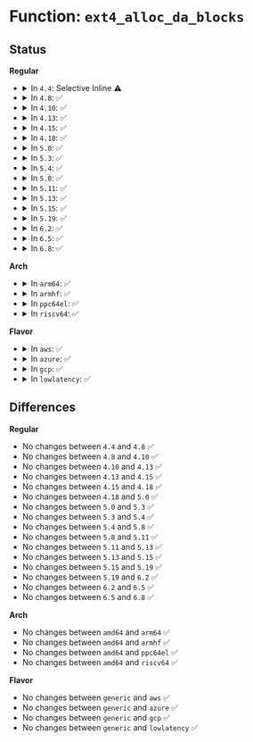 # Function: <code>ext4_alloc_da_blocks</code>

## Status
<b>Regular</b>
<ul>
<li>
<details>
<summary>In <code>4.4</code>: Selective Inline ⚠️</summary>

```c
int ext4_alloc_da_blocks(struct inode *inode);
```

**Collision:** Unique Global

**Inline:** Selective

**Transformation:** False

**Instances:**

```
In fs/ext4/inode.c (ffffffff812998f0)
Location: fs/ext4/inode.c:2881
Inline: True
Direct callers:
  - fs/ext4/file.c:ext4_release_file
  - fs/ext4/inode.c:ext4_change_inode_journal_flag
  - fs/ext4/ioctl.c:ext4_ioctl
  - fs/ext4/namei.c:ext4_rename
  - fs/ext4/migrate.c:ext4_ind_migrate
```
**Symbols:**

```
ffffffff812998f0-ffffffff81299961: ext4_alloc_da_blocks (STB_GLOBAL)
```
</details>
</li>
<li>
<details>
<summary>In <code>4.8</code>: ✅</summary>

```c
int ext4_alloc_da_blocks(struct inode *inode);
```

**Collision:** Unique Global

**Inline:** No

**Transformation:** False

**Instances:**

```
In fs/ext4/inode.c (ffffffff812c7010)
Location: fs/ext4/inode.c:3070
Inline: False
Direct callers:
  - fs/ext4/file.c:ext4_release_file
  - fs/ext4/ioctl.c:ext4_ioctl
  - fs/ext4/namei.c:ext4_rename
  - fs/ext4/migrate.c:ext4_ind_migrate
```
**Symbols:**

```
ffffffff812c7010-ffffffff812c707a: ext4_alloc_da_blocks (STB_GLOBAL)
```
</details>
</li>
<li>
<details>
<summary>In <code>4.10</code>: ✅</summary>

```c
int ext4_alloc_da_blocks(struct inode *inode);
```

**Collision:** Unique Global

**Inline:** No

**Transformation:** False

**Instances:**

```
In fs/ext4/inode.c (ffffffff812dcb00)
Location: fs/ext4/inode.c:3097
Inline: False
Direct callers:
  - fs/ext4/file.c:ext4_release_file
  - fs/ext4/ioctl.c:ext4_ioctl
  - fs/ext4/namei.c:ext4_rename
  - fs/ext4/migrate.c:ext4_ind_migrate
```
**Symbols:**

```
ffffffff812dcb00-ffffffff812dcb6a: ext4_alloc_da_blocks (STB_GLOBAL)
```
</details>
</li>
<li>
<details>
<summary>In <code>4.13</code>: ✅</summary>

```c
int ext4_alloc_da_blocks(struct inode *inode);
```

**Collision:** Unique Global

**Inline:** No

**Transformation:** False

**Instances:**

```
In fs/ext4/inode.c (ffffffff81301380)
Location: fs/ext4/inode.c:3213
Inline: False
Direct callers:
  - fs/ext4/file.c:ext4_release_file
  - fs/ext4/ioctl.c:ext4_ioctl
  - fs/ext4/migrate.c:ext4_ind_migrate
  - fs/ext4/namei.c:ext4_rename
```
**Symbols:**

```
ffffffff81301380-ffffffff813013ea: ext4_alloc_da_blocks (STB_GLOBAL)
```
</details>
</li>
<li>
<details>
<summary>In <code>4.15</code>: ✅</summary>

```c
int ext4_alloc_da_blocks(struct inode *inode);
```

**Collision:** Unique Global

**Inline:** No

**Transformation:** False

**Instances:**

```
In fs/ext4/inode.c (ffffffff81325d30)
Location: fs/ext4/inode.c:3206
Inline: False
Direct callers:
  - fs/ext4/file.c:ext4_release_file
  - fs/ext4/ioctl.c:ext4_ioctl
  - fs/ext4/migrate.c:ext4_ind_migrate
  - fs/ext4/namei.c:ext4_rename
```
**Symbols:**

```
ffffffff81325d30-ffffffff81325d9d: ext4_alloc_da_blocks (STB_GLOBAL)
```
</details>
</li>
<li>
<details>
<summary>In <code>4.18</code>: ✅</summary>

```c
int ext4_alloc_da_blocks(struct inode *inode);
```

**Collision:** Unique Global

**Inline:** No

**Transformation:** False

**Instances:**

```
In fs/ext4/inode.c (ffffffff81353fd0)
Location: fs/ext4/inode.c:3207
Inline: False
Direct callers:
  - fs/ext4/file.c:ext4_release_file
  - fs/ext4/ioctl.c:ext4_ioctl
  - fs/ext4/migrate.c:ext4_ind_migrate
  - fs/ext4/namei.c:ext4_rename
```
**Symbols:**

```
ffffffff81353fd0-ffffffff8135403d: ext4_alloc_da_blocks (STB_GLOBAL)
```
</details>
</li>
<li>
<details>
<summary>In <code>5.0</code>: ✅</summary>

```c
int ext4_alloc_da_blocks(struct inode *inode);
```

**Collision:** Unique Global

**Inline:** No

**Transformation:** False

**Instances:**

```
In fs/ext4/inode.c (ffffffff8136c240)
Location: fs/ext4/inode.c:3238
Inline: False
Direct callers:
  - fs/ext4/file.c:ext4_release_file
  - fs/ext4/ioctl.c:ext4_ioctl
  - fs/ext4/migrate.c:ext4_ind_migrate
  - fs/ext4/namei.c:ext4_rename
```
**Symbols:**

```
ffffffff8136c240-ffffffff8136c2ad: ext4_alloc_da_blocks (STB_GLOBAL)
```
</details>
</li>
<li>
<details>
<summary>In <code>5.3</code>: ✅</summary>

```c
int ext4_alloc_da_blocks(struct inode *inode);
```

**Collision:** Unique Global

**Inline:** No

**Transformation:** False

**Instances:**

```
In fs/ext4/inode.c (ffffffff81395810)
Location: fs/ext4/inode.c:3251
Inline: False
Direct callers:
  - fs/ext4/ioctl.c:ext4_ioctl
  - fs/ext4/migrate.c:ext4_ind_migrate
  - fs/ext4/namei.c:ext4_rename
```
**Symbols:**

```
ffffffff81395810-ffffffff8139587d: ext4_alloc_da_blocks (STB_GLOBAL)
```
</details>
</li>
<li>
<details>
<summary>In <code>5.4</code>: ✅</summary>

```c
int ext4_alloc_da_blocks(struct inode *inode);
```

**Collision:** Unique Global

**Inline:** No

**Transformation:** False

**Instances:**

```
In fs/ext4/inode.c (ffffffff813ae1e0)
Location: fs/ext4/inode.c:3214
Inline: False
Direct callers:
  - fs/ext4/ioctl.c:ext4_ioctl
  - fs/ext4/migrate.c:ext4_ind_migrate
  - fs/ext4/namei.c:ext4_rename
```
**Symbols:**

```
ffffffff813ae1e0-ffffffff813ae24d: ext4_alloc_da_blocks (STB_GLOBAL)
```
</details>
</li>
<li>
<details>
<summary>In <code>5.8</code>: ✅</summary>

```c
int ext4_alloc_da_blocks(struct inode *inode);
```

**Collision:** Unique Global

**Inline:** No

**Transformation:** False

**Instances:**

```
In fs/ext4/inode.c (ffffffff813fa1b0)
Location: fs/ext4/inode.c:3107
Inline: False
Direct callers:
  - fs/ext4/file.c:ext4_release_file
  - fs/ext4/ioctl.c:ext4_ioctl
  - fs/ext4/migrate.c:ext4_ind_migrate
  - fs/ext4/namei.c:ext4_rename
```
**Symbols:**

```
ffffffff813fa1b0-ffffffff813fa21d: ext4_alloc_da_blocks (STB_GLOBAL)
```
</details>
</li>
<li>
<details>
<summary>In <code>5.11</code>: ✅</summary>

```c
int ext4_alloc_da_blocks(struct inode *inode);
```

**Collision:** Unique Global

**Inline:** No

**Transformation:** False

**Instances:**

```
In fs/ext4/inode.c (ffffffff8140c790)
Location: fs/ext4/inode.c:3127
Inline: False
Direct callers:
  - fs/ext4/file.c:ext4_release_file
  - fs/ext4/ioctl.c:__ext4_ioctl
  - fs/ext4/migrate.c:ext4_ind_migrate
  - fs/ext4/namei.c:ext4_rename
```
**Symbols:**

```
ffffffff8140c790-ffffffff8140c7ea: ext4_alloc_da_blocks (STB_GLOBAL)
```
</details>
</li>
<li>
<details>
<summary>In <code>5.13</code>: ✅</summary>

```c
int ext4_alloc_da_blocks(struct inode *inode);
```

**Collision:** Unique Global

**Inline:** No

**Transformation:** False

**Instances:**

```
In fs/ext4/inode.c (ffffffff81412910)
Location: fs/ext4/inode.c:3126
Inline: False
Direct callers:
  - fs/ext4/file.c:ext4_release_file
  - fs/ext4/ioctl.c:__ext4_ioctl
  - fs/ext4/migrate.c:ext4_ind_migrate
  - fs/ext4/namei.c:ext4_rename
```
**Symbols:**

```
ffffffff81412910-ffffffff8141296a: ext4_alloc_da_blocks (STB_GLOBAL)
```
</details>
</li>
<li>
<details>
<summary>In <code>5.15</code>: ✅</summary>

```c
int ext4_alloc_da_blocks(struct inode *inode);
```

**Collision:** Unique Global

**Inline:** No

**Transformation:** False

**Instances:**

```
In fs/ext4/inode.c (ffffffff81465c00)
Location: fs/ext4/inode.c:3049
Inline: False
Direct callers:
  - fs/ext4/file.c:ext4_release_file
  - fs/ext4/ioctl.c:__ext4_ioctl
  - fs/ext4/migrate.c:ext4_ind_migrate
  - fs/ext4/namei.c:ext4_rename
```
**Symbols:**

```
ffffffff81465c00-ffffffff81465c57: ext4_alloc_da_blocks (STB_GLOBAL)
```
</details>
</li>
<li>
<details>
<summary>In <code>5.19</code>: ✅</summary>

```c
int ext4_alloc_da_blocks(struct inode *inode);
```

**Collision:** Unique Global

**Inline:** No

**Transformation:** False

**Instances:**

```
In fs/ext4/inode.c (ffffffff814e55b0)
Location: fs/ext4/inode.c:3093
Inline: False
Direct callers:
  - fs/ext4/file.c:ext4_release_file
  - fs/ext4/ioctl.c:__ext4_ioctl
  - fs/ext4/migrate.c:ext4_ind_migrate
  - fs/ext4/namei.c:ext4_rename
```
**Symbols:**

```
ffffffff814e55b0-ffffffff814e5626: ext4_alloc_da_blocks (STB_GLOBAL)
```
</details>
</li>
<li>
<details>
<summary>In <code>6.2</code>: ✅</summary>

```c
int ext4_alloc_da_blocks(struct inode *inode);
```

**Collision:** Unique Global

**Inline:** No

**Transformation:** False

**Instances:**

```
In fs/ext4/inode.c (ffffffff8157ec90)
Location: fs/ext4/inode.c:3181
Inline: False
Direct callers:
  - fs/ext4/file.c:ext4_release_file
  - fs/ext4/ioctl.c:__ext4_ioctl
  - fs/ext4/migrate.c:ext4_ind_migrate
  - fs/ext4/namei.c:ext4_rename
```
**Symbols:**

```
ffffffff8157ec90-ffffffff8157ed06: ext4_alloc_da_blocks (STB_GLOBAL)
```
</details>
</li>
<li>
<details>
<summary>In <code>6.5</code>: ✅</summary>

```c
int ext4_alloc_da_blocks(struct inode *inode);
```

**Collision:** Unique Global

**Inline:** No

**Transformation:** False

**Instances:**

```
In fs/ext4/inode.c (ffffffff815b6150)
Location: fs/ext4/inode.c:2995
Inline: False
Direct callers:
  - fs/ext4/file.c:ext4_release_file
  - fs/ext4/ioctl.c:__ext4_ioctl
  - fs/ext4/migrate.c:ext4_ind_migrate
  - fs/ext4/namei.c:ext4_rename
```
**Symbols:**

```
ffffffff815b6150-ffffffff815b61c6: ext4_alloc_da_blocks (STB_GLOBAL)
```
</details>
</li>
<li>
<details>
<summary>In <code>6.8</code>: ✅</summary>

```c
int ext4_alloc_da_blocks(struct inode *inode);
```

**Collision:** Unique Global

**Inline:** No

**Transformation:** False

**Instances:**

```
In fs/ext4/inode.c (ffffffff815eeef0)
Location: fs/ext4/inode.c:3034
Inline: False
Direct callers:
  - fs/ext4/file.c:ext4_release_file
  - fs/ext4/ioctl.c:__ext4_ioctl
  - fs/ext4/migrate.c:ext4_ind_migrate
  - fs/ext4/namei.c:ext4_rename
```
**Symbols:**

```
ffffffff815eeef0-ffffffff815eef66: ext4_alloc_da_blocks (STB_GLOBAL)
```
</details>
</li>
</ul>
<b>Arch</b>
<ul>
<li>
<details>
<summary>In <code>arm64</code>: ✅</summary>

```c
int ext4_alloc_da_blocks(struct inode *inode);
```

**Collision:** Unique Global

**Inline:** No

**Transformation:** False

**Instances:**

```
In fs/ext4/inode.c (ffff800010482c48)
Location: fs/ext4/inode.c:3214
Inline: False
Direct callers:
  - fs/ext4/ioctl.c:ext4_ioctl
  - fs/ext4/migrate.c:ext4_ind_migrate
  - fs/ext4/namei.c:ext4_rename
```
**Symbols:**

```
ffff800010482c48-ffff800010482ce8: ext4_alloc_da_blocks (STB_GLOBAL)
```
</details>
</li>
<li>
<details>
<summary>In <code>armhf</code>: ✅</summary>

```c
int ext4_alloc_da_blocks(struct inode *inode);
```

**Collision:** Unique Global

**Inline:** No

**Transformation:** False

**Instances:**

```
In fs/ext4/inode.c (c06440d4)
Location: fs/ext4/inode.c:3214
Inline: False
Direct callers:
  - fs/ext4/ioctl.c:ext4_ioctl
  - fs/ext4/migrate.c:ext4_ind_migrate
  - fs/ext4/namei.c:ext4_rename
```
**Symbols:**

```
c06440d4-c0644180: ext4_alloc_da_blocks (STB_GLOBAL)
```
</details>
</li>
<li>
<details>
<summary>In <code>ppc64el</code>: ✅</summary>

```c
int ext4_alloc_da_blocks(struct inode *inode);
```

**Collision:** Unique Global

**Inline:** No

**Transformation:** False

**Instances:**

```
In fs/ext4/inode.c (c0000000005a7910)
Location: fs/ext4/inode.c:3214
Inline: False
Direct callers:
  - fs/ext4/file.c:ext4_release_file
  - fs/ext4/ioctl.c:ext4_ioctl
  - fs/ext4/migrate.c:ext4_ind_migrate
  - fs/ext4/namei.c:ext4_rename
```
**Symbols:**

```
c0000000005a7910-c0000000005a79f4: ext4_alloc_da_blocks (STB_GLOBAL)
```
</details>
</li>
<li>
<details>
<summary>In <code>riscv64</code>: ✅</summary>

```c
int ext4_alloc_da_blocks(struct inode *inode);
```

**Collision:** Unique Global

**Inline:** No

**Transformation:** False

**Instances:**

```
In fs/ext4/inode.c (ffffffe00030b43c)
Location: fs/ext4/inode.c:3214
Inline: False
Direct callers:
  - fs/ext4/ioctl.c:ext4_ioctl
  - fs/ext4/migrate.c:ext4_ind_migrate
  - fs/ext4/namei.c:ext4_rename
```
**Symbols:**

```
ffffffe00030b43c-ffffffe00030b4c8: ext4_alloc_da_blocks (STB_GLOBAL)
```
</details>
</li>
</ul>
<b>Flavor</b>
<ul>
<li>
<details>
<summary>In <code>aws</code>: ✅</summary>

```c
int ext4_alloc_da_blocks(struct inode *inode);
```

**Collision:** Unique Global

**Inline:** No

**Transformation:** False

**Instances:**

```
In fs/ext4/inode.c (ffffffff813a67c0)
Location: fs/ext4/inode.c:3214
Inline: False
Direct callers:
  - fs/ext4/ioctl.c:ext4_ioctl
  - fs/ext4/migrate.c:ext4_ind_migrate
  - fs/ext4/namei.c:ext4_rename
```
**Symbols:**

```
ffffffff813a67c0-ffffffff813a682d: ext4_alloc_da_blocks (STB_GLOBAL)
```
</details>
</li>
<li>
<details>
<summary>In <code>azure</code>: ✅</summary>

```c
int ext4_alloc_da_blocks(struct inode *inode);
```

**Collision:** Unique Global

**Inline:** No

**Transformation:** False

**Instances:**

```
In fs/ext4/inode.c (ffffffff81397250)
Location: fs/ext4/inode.c:3214
Inline: False
Direct callers:
  - fs/ext4/ioctl.c:ext4_ioctl
  - fs/ext4/migrate.c:ext4_ind_migrate
  - fs/ext4/namei.c:ext4_rename
```
**Symbols:**

```
ffffffff81397250-ffffffff813972bd: ext4_alloc_da_blocks (STB_GLOBAL)
```
</details>
</li>
<li>
<details>
<summary>In <code>gcp</code>: ✅</summary>

```c
int ext4_alloc_da_blocks(struct inode *inode);
```

**Collision:** Unique Global

**Inline:** No

**Transformation:** False

**Instances:**

```
In fs/ext4/inode.c (ffffffff813a4020)
Location: fs/ext4/inode.c:3214
Inline: False
Direct callers:
  - fs/ext4/ioctl.c:ext4_ioctl
  - fs/ext4/migrate.c:ext4_ind_migrate
  - fs/ext4/namei.c:ext4_rename
```
**Symbols:**

```
ffffffff813a4020-ffffffff813a408d: ext4_alloc_da_blocks (STB_GLOBAL)
```
</details>
</li>
<li>
<details>
<summary>In <code>lowlatency</code>: ✅</summary>

```c
int ext4_alloc_da_blocks(struct inode *inode);
```

**Collision:** Unique Global

**Inline:** No

**Transformation:** False

**Instances:**

```
In fs/ext4/inode.c (ffffffff813b8700)
Location: fs/ext4/inode.c:3214
Inline: False
Direct callers:
  - fs/ext4/ioctl.c:ext4_ioctl
  - fs/ext4/migrate.c:ext4_ind_migrate
  - fs/ext4/namei.c:ext4_rename
```
**Symbols:**

```
ffffffff813b8700-ffffffff813b8782: ext4_alloc_da_blocks (STB_GLOBAL)
```
</details>
</li>
</ul>

## Differences
<b>Regular</b>
<ul>
<li>
No changes between <code>4.4</code> and <code>4.8</code> ✅
</li>
<li>
No changes between <code>4.8</code> and <code>4.10</code> ✅
</li>
<li>
No changes between <code>4.10</code> and <code>4.13</code> ✅
</li>
<li>
No changes between <code>4.13</code> and <code>4.15</code> ✅
</li>
<li>
No changes between <code>4.15</code> and <code>4.18</code> ✅
</li>
<li>
No changes between <code>4.18</code> and <code>5.0</code> ✅
</li>
<li>
No changes between <code>5.0</code> and <code>5.3</code> ✅
</li>
<li>
No changes between <code>5.3</code> and <code>5.4</code> ✅
</li>
<li>
No changes between <code>5.4</code> and <code>5.8</code> ✅
</li>
<li>
No changes between <code>5.8</code> and <code>5.11</code> ✅
</li>
<li>
No changes between <code>5.11</code> and <code>5.13</code> ✅
</li>
<li>
No changes between <code>5.13</code> and <code>5.15</code> ✅
</li>
<li>
No changes between <code>5.15</code> and <code>5.19</code> ✅
</li>
<li>
No changes between <code>5.19</code> and <code>6.2</code> ✅
</li>
<li>
No changes between <code>6.2</code> and <code>6.5</code> ✅
</li>
<li>
No changes between <code>6.5</code> and <code>6.8</code> ✅
</li>
</ul>
<b>Arch</b>
<ul>
<li>
No changes between <code>amd64</code> and <code>arm64</code> ✅
</li>
<li>
No changes between <code>amd64</code> and <code>armhf</code> ✅
</li>
<li>
No changes between <code>amd64</code> and <code>ppc64el</code> ✅
</li>
<li>
No changes between <code>amd64</code> and <code>riscv64</code> ✅
</li>
</ul>
<b>Flavor</b>
<ul>
<li>
No changes between <code>generic</code> and <code>aws</code> ✅
</li>
<li>
No changes between <code>generic</code> and <code>azure</code> ✅
</li>
<li>
No changes between <code>generic</code> and <code>gcp</code> ✅
</li>
<li>
No changes between <code>generic</code> and <code>lowlatency</code> ✅
</li>
</ul>
